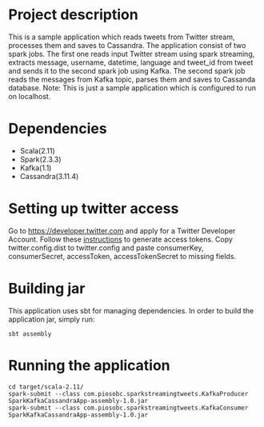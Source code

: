# Project description
This is a sample application which reads tweets from Twitter stream, processes them and saves to Cassandra.
The application consist of two spark jobs. The first one reads input Twitter stream using spark streaming, 
extracts message, username, datetime, language and tweet_id from tweet and sends it to the second spark job using Kafka.
The second spark job reads the messages from Kafka topic, parses them and saves to Cassanda database.
Note: This is just a sample application which is configured to run on localhost. 

# Dependencies
- Scala(2.11)
- Spark(2.3.3)
- Kafka(1.1)
- Cassandra(3.11.4)  

# Setting up twitter access
Go to https://developer.twitter.com and apply for a Twitter Developer Account. Follow these 
[instructions](https://developer.twitter.com/en/docs/basics/authentication/guides/access-tokens.html) to 
generate access tokens. Copy twitter.config.dist to twitter.config and paste consumerKey, consumerSecret, accessToken,
accessTokenSecret to missing fields. 

# Building jar
This application uses sbt for managing dependencies. In order to build the application jar, simply run:
```
sbt assembly
```

# Running the application
```
cd target/scala-2.11/
spark-submit --class com.piosobc.sparkstreamingtweets.KafkaProducer SparkKafkaCassandraApp-assembly-1.0.jar
spark-submit --class com.piosobc.sparkstreamingtweets.KafkaConsumer SparkKafkaCassandraApp-assembly-1.0.jar

```

